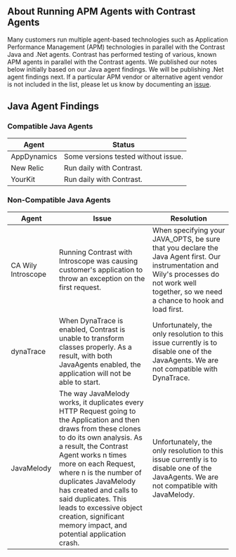 <!--
title: "Running the Contrast Agent with other Agents"
description: "How our Agent behaves in the presence of others"
tags: "troubleshoot java agent APM AppDynamics YourKit Dynatrace NewRelic Wily"
-->

## About Running APM Agents with Contrast Agents

Many customers run multiple agent-based technologies such as Application Performance Management (APM) technologies in parallel with the Contrast Java and .Net agents. Contrast has performed testing of various, known APM agents in parallel with the Contrast agents. We published our notes below initially based on our Java agent findings. We will be publishing .Net agent findings next. If a particular APM vendor or alternative agent vendor is not included in the list, please let us know by documenting an [issue](https://github.com/Contrast-Security-OSS/docs/issues). 

## Java Agent Findings

### Compatible Java Agents
| Agent       | Status                   |
|-------------|--------------------------|
| AppDynamics | Some versions tested without issue.    |
| New Relic   | Run daily with Contrast. |
| YourKit     | Run daily with Contrast. |

### Non-Compatible Java Agents
| Agent               | Issue                                                                                                                                                                                                                                                                                                                                                                                                          | Resolution                                                                                                                                                                                      |
|---------------------|----------------------------------------------------------------------------------------------------------------------------------------------------------------------------------------------------------------------------------------------------------------------------------------------------------------------------------------------------------------------------------------------------------------|-------------------------------------------------------------------------------------------------------------------------------------------------------------------------------------------------|
| CA Wily Introscope | Running Contrast with Introscope was causing customer's application to throw an exception on the first request.                                                                                                                                                                                                                                                                                                | When specifying your JAVA_OPTS, be sure that you declare the Java Agent first. Our instrumentation and Wily's processes do not work well together, so we need a chance to hook and load first. |
| dynaTrace           | When DynaTrace is enabled, Contrast is unable to transform classes properly. As a result, with both JavaAgents enabled, the application will not be able to start.                                                                                                                                                                                                                                             | Unfortunately, the only resolution to this issue currently is to disable one of the JavaAgents. We are not compatible with DynaTrace.                                                           |
| JavaMelody          | The way JavaMelody works, it duplicates every HTTP Request going to the Application and then draws from these clones to do its own analysis. As a result, the Contrast Agent works n times more on each Request, where n is the number of duplicates JavaMelody has created and calls to said duplicates. This leads to excessive object creation, significant memory impact, and potential application crash. | Unfortunately, the only resolution to this issue currently is to disable one of the JavaAgents. We are not compatible with JavaMelody.                                                          |


